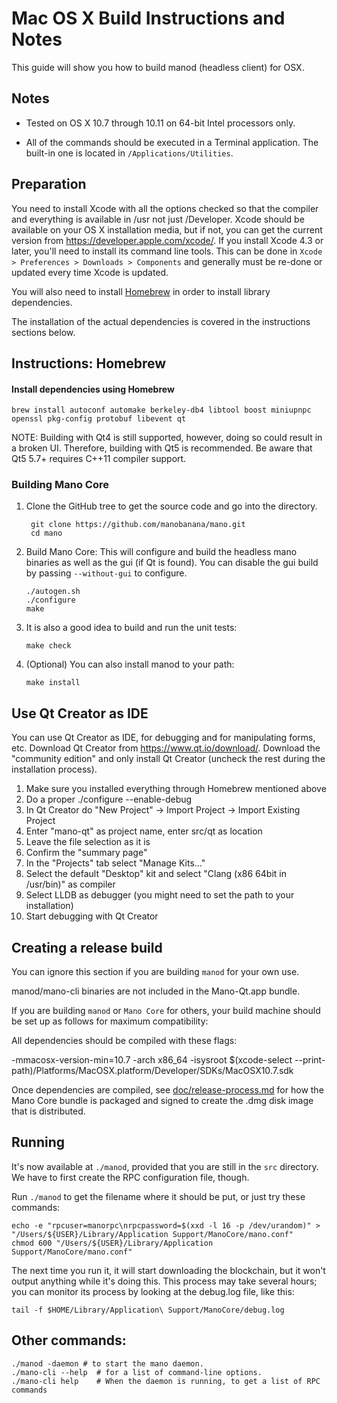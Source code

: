 Mac OS X Build Instructions and Notes
====================================
This guide will show you how to build manod (headless client) for OSX.

Notes
-----

* Tested on OS X 10.7 through 10.11 on 64-bit Intel processors only.

* All of the commands should be executed in a Terminal application. The
built-in one is located in `/Applications/Utilities`.

Preparation
-----------

You need to install Xcode with all the options checked so that the compiler
and everything is available in /usr not just /Developer. Xcode should be
available on your OS X installation media, but if not, you can get the
current version from https://developer.apple.com/xcode/. If you install
Xcode 4.3 or later, you'll need to install its command line tools. This can
be done in `Xcode > Preferences > Downloads > Components` and generally must
be re-done or updated every time Xcode is updated.

You will also need to install [Homebrew](http://brew.sh) in order to install library
dependencies.

The installation of the actual dependencies is covered in the instructions
sections below.

Instructions: Homebrew
----------------------

#### Install dependencies using Homebrew

    brew install autoconf automake berkeley-db4 libtool boost miniupnpc openssl pkg-config protobuf libevent qt

NOTE: Building with Qt4 is still supported, however, doing so could result in a broken UI. Therefore, building with Qt5 is recommended. Be aware that Qt5 5.7+ requires C++11 compiler support.

### Building Mano Core

1. Clone the GitHub tree to get the source code and go into the directory.

        git clone https://github.com/manobanana/mano.git
        cd mano

2.  Build Mano Core:
    This will configure and build the headless mano binaries as well as the gui (if Qt is found).
    You can disable the gui build by passing `--without-gui` to configure.

        ./autogen.sh
        ./configure
        make

3.  It is also a good idea to build and run the unit tests:

        make check

4.  (Optional) You can also install manod to your path:

        make install

Use Qt Creator as IDE
------------------------
You can use Qt Creator as IDE, for debugging and for manipulating forms, etc.
Download Qt Creator from https://www.qt.io/download/. Download the "community edition" and only install Qt Creator (uncheck the rest during the installation process).

1. Make sure you installed everything through Homebrew mentioned above
2. Do a proper ./configure --enable-debug
3. In Qt Creator do "New Project" -> Import Project -> Import Existing Project
4. Enter "mano-qt" as project name, enter src/qt as location
5. Leave the file selection as it is
6. Confirm the "summary page"
7. In the "Projects" tab select "Manage Kits..."
8. Select the default "Desktop" kit and select "Clang (x86 64bit in /usr/bin)" as compiler
9. Select LLDB as debugger (you might need to set the path to your installation)
10. Start debugging with Qt Creator

Creating a release build
------------------------
You can ignore this section if you are building `manod` for your own use.

manod/mano-cli binaries are not included in the Mano-Qt.app bundle.

If you are building `manod` or `Mano Core` for others, your build machine should be set up
as follows for maximum compatibility:

All dependencies should be compiled with these flags:

 -mmacosx-version-min=10.7
 -arch x86_64
 -isysroot $(xcode-select --print-path)/Platforms/MacOSX.platform/Developer/SDKs/MacOSX10.7.sdk

Once dependencies are compiled, see [doc/release-process.md](release-process.md) for how the Mano Core
bundle is packaged and signed to create the .dmg disk image that is distributed.

Running
-------

It's now available at `./manod`, provided that you are still in the `src`
directory. We have to first create the RPC configuration file, though.

Run `./manod` to get the filename where it should be put, or just try these
commands:

    echo -e "rpcuser=manorpc\nrpcpassword=$(xxd -l 16 -p /dev/urandom)" > "/Users/${USER}/Library/Application Support/ManoCore/mano.conf"
    chmod 600 "/Users/${USER}/Library/Application Support/ManoCore/mano.conf"

The next time you run it, it will start downloading the blockchain, but it won't
output anything while it's doing this. This process may take several hours;
you can monitor its process by looking at the debug.log file, like this:

    tail -f $HOME/Library/Application\ Support/ManoCore/debug.log

Other commands:
-------

    ./manod -daemon # to start the mano daemon.
    ./mano-cli --help  # for a list of command-line options.
    ./mano-cli help    # When the daemon is running, to get a list of RPC commands
